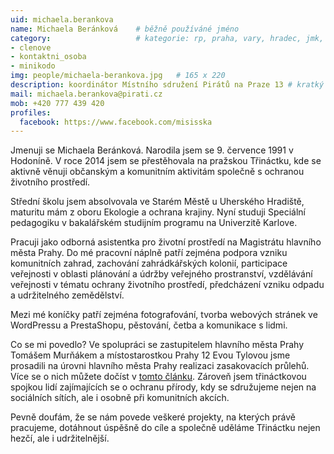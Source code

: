 ```yaml
---
uid: michaela.berankova
name: Michaela Beránková  	# běžně používáné jméno
category:                 	# kategorie: rp, praha, vary, hradec, jmk, senat
- clenove
- kontaktni_osoba
- minikodo
img: people/michaela-berankova.jpg   # 165 x 220
description: koordinátor Místního sdružení Pirátů na Praze 13 # kratký popis, max 160 znaků
mail: michaela.berankova@pirati.cz
mob: +420 777 439 420
profiles:
  facebook: https://www.facebook.com/misisska
---
```


Jmenuji se Michaela Beránková. Narodila jsem se 9. července 1991 v Hodoníně. V roce 2014 jsem se přestěhovala na pražskou Třináctku, kde se aktivně věnuji občanským a komunitním aktivitám společně s ochranou životního prostředí. 

Střední školu jsem absolvovala ve Starém Městě u Uherského Hradiště, maturitu mám z oboru Ekologie a ochrana krajiny. Nyní studuji Speciální pedagogiku v bakalářském studijním programu na Univerzitě Karlove. 

Pracuji jako odborná asistentka pro životní prostředí na Magistrátu hlavního města Prahy. Do mé pracovní náplně patří zejména podpora vzniku komunitních zahrad, zachování zahrádkářských kolonií, participace veřejnosti v oblasti plánování a údržby veřejného prostranství, vzdělávání veřejnosti v tématu ochrany životního prostředí, předcházení vzniku odpadu a udržitelného zemědělství.

Mezi mé koníčky patří zejména fotografování, tvorba webových stránek ve WordPressu a PrestaShopu, pěstování, četba a komunikace s lidmi.

Co se mi povedlo? Ve spolupráci se zastupitelem hlavního města Prahy Tomášem Murňákem a místostarostkou Prahy 12 Evou Tylovou jsme prosadili na úrovni hlavního města Prahy realizaci zasakovacích průlehů. Více se o nich můžete dočíst v [tomto článku](https://praha.pirati.cz/pirati-prosadili-dalsi-krok-v-boji-proti-suchu.html). Zároveň jsem třináctkovou spojkou lidí zajímajících se o ochranu přírody, kdy se sdružujeme nejen na sociálních sítích, ale i osobně při komunitních akcích. 

Pevně doufám, že se nám povede veškeré projekty, na kterých právě pracujeme, dotáhnout úspěšně do cíle a společně uděláme Třináctku nejen hezčí, ale i udržitelnější. 
